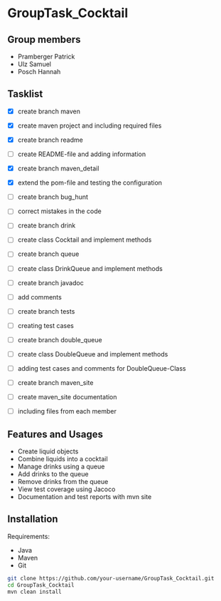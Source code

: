 # GroupTask_Cocktail

## Group members
- Pramberger Patrick
- Ulz Samuel
- Posch Hannah

## Tasklist
- [x] create branch maven
- [x] create maven project and including required files

- [x] create branch readme
- [ ] create README-file and adding information

- [x] create branch maven_detail
- [x] extend the pom-file and testing the configuration

- [ ] create branch bug_hunt
- [ ] correct mistakes in the code

- [ ] create branch drink
- [ ] create class Cocktail and implement methods

- [ ] create branch queue
- [ ] create class DrinkQueue and implement methods

- [ ] create branch javadoc
- [ ] add comments

- [ ] create branch tests
- [ ] creating test cases

- [ ] create branch double_queue
- [ ] create class DoubleQueue and implement methods
- [ ] adding test cases and comments for DoubleQueue-Class

- [ ] create branch maven_site
- [ ] create maven_site documentation
- [ ] including files from each member

## Features and Usages
-	Create liquid objects
-	Combine liquids into a cocktail
-	Manage drinks using a queue
-	Add drinks to the queue
-	Remove drinks from the queue
-	View test coverage using Jacoco
-	Documentation and test reports with mvn site


## Installation
Requirements:
-	Java
-	Maven
-	Git

```bash
git clone https://github.com/your-username/GroupTask_Cocktail.git
cd GroupTask_Cocktail
mvn clean install
```
